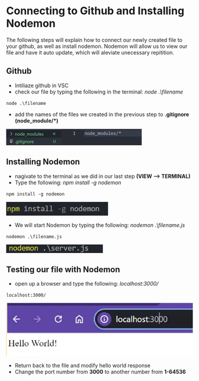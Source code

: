 # Connecting to Github and Installing Nodemon

The following steps will explain how to connect our newly created file to your github, as well as install nodemon.
Nodemon will allow us to view our file and have it auto update, which will aleviate unecessary repitition.

## Github
- Intiliaze github in VSC
- check our file by typing the following in the terminal: *node .\filename*
```
node .\filename
```
- add the names of the files we created in the previous step to **.gitignore (node_module/*)**

![gitIgnore](./Task2/.gitIgnore(7).png)
  
## Installing Nodemon
- nagivate to the terminal as we did in our last step **(VIEW --> TERMINAL)**
- Type the following: *npm install -g nodemon*
```
npm install -g nodemon
```

![Nodemon](./Task2/Nodemon.png)

- We will start Nodemon by typing the following: *nodemon .\filename.js*
```
nodemon .\filename.js
```

![NodemonServer](/Task2/NodemonServer.png)

## Testing our file with Nodemon
- open up a browser and type the following: *localhost:3000/*
```
localhost:3000/
```

![TestingServer](./Task2/serverTest.png)

- Return back to the file and modify hello world response 
- Change the port number from **3000** to another number from **1-64536**
